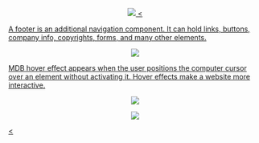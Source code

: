 <a href="https://mdbootstrap.com/docs/b5/react/components/cards/" alt="Bootstrap 5" rel="dofollow">
  <p align="center">
    <img src="https://mdbootstrap.com/img/Marketing/campaigns/demo-cards.png">
  <
<p>A footer is an additional navigation component. It can hold links, buttons, company info, copyrights, forms, and many other elements.</p>
<a href="https://mdbootstrap.com/docs/b5/react/navigation/footer/" alt="Bootstrap 5" rel="dofollow">
  <p align="center">
    <img src="https://mdbootstrap.com/img/Marketing/campaigns/demo-footer.png">
  </p>
<p>MDB hover effect appears when the user positions the computer cursor over an element without activating it. Hover effects make a website more interactive.</p>
<a href="https://mdbootstrap.com/docs/b5/react/content-styles/hover-effects/" alt="Bootstrap 5" rel="dofollow">
  <p align="center">
    <img src="https://mdbootstrap.com/img/Marketing/campaigns/demo-hover.gif">
  </p>

<a href="https://mdbootstrap.com/docs/b5/react/content-styles/hover-effects/" alt="Bootstrap 5" rel="dofollow">
  <p align="center">
    <img src="https://mdbootstrap.com/img/Marketing/campaigns/demo-hover2.png">
  </p>
<
